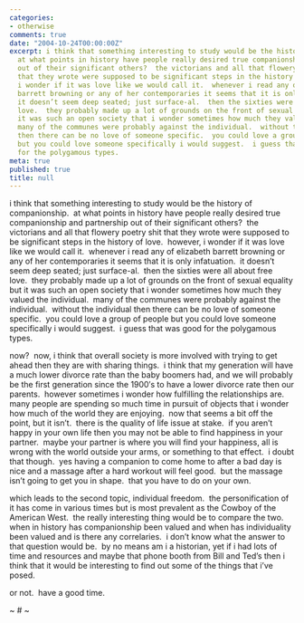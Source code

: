 ```yaml
---
categories:
- otherwise
comments: true
date: "2004-10-24T00:00:00Z"
excerpt: i think that something interesting to study would be the history of companionship. 
  at what points in history have people really desired true companionship and partnership
  out of their significant others?  the victorians and all that flowery poetry shit
  that they wrote were supposed to be significant steps in the history of love.  however,
  i wonder if it was love like we would call it.  whenever i read any of elizabeth
  barrett browning or any of her contemporaries it seems that it is only infatuation. 
  it doesn’t seem deep seated; just surface-al.  then the sixties were all about free
  love.  they probably made up a lot of grounds on the front of sexual equality but
  it was such an open society that i wonder sometimes how much they valued the individual. 
  many of the communes were probably against the individual.  without the individual
  then there can be no love of someone specific.  you could love a group of people
  but you could love someone specifically i would suggest.  i guess that was good
  for the polygamous types. 
meta: true
published: true
title: null
---
```


i think that something interesting to study would be the history of companionship.  at what points in history have people really desired true companionship and partnership out of their significant others?  the victorians and all that flowery poetry shit that they wrote were supposed to be significant steps in the history of love.  however, i wonder if it was love like we would call it.  whenever i read any of elizabeth barrett browning or any of her contemporaries it seems that it is only infatuation.  it doesn’t seem deep seated; just surface-al.  then the sixties were all about free love.  they probably made up a lot of grounds on the front of sexual equality but it was such an open society that i wonder sometimes how much they valued the individual.  many of the communes were probably against the individual.  without the individual then there can be no love of someone specific.  you could love a group of people but you could love someone specifically i would suggest.  i guess that was good for the polygamous types.  

now?  now, i think that overall society is more involved with trying to get ahead then they are with sharing things.  i think that my generation will have a much lower divorce rate than the baby boomers had, and we will probably be the first generation since the 1900′s to have a lower divorce rate then our parents.  however sometimes i wonder how fulfilling the relationships are.  many people are spending so much time in pursuit of objects that i wonder how much of the world they are enjoying.  now that seems a bit off the point, but it isn’t.  there is the quality of life issue at stake.  if you aren’t happy in your own life then you may not be able to find happiness in your partner.  maybe your partner is where you will find your happiness, all is wrong with the world outside your arms, or something to that effect.  i doubt that though.  yes having a companion to come home to after a bad day is nice and a massage after a hard workout will feel good.  but the massage isn’t going to get you in shape.  that you have to do on your own.

which leads to the second topic, individual freedom.  the personification of it has come in various times but is most prevalent as the Cowboy of the American West.  the really interesting thing would be to compare the two.  when in history has companionship been valued and when has individuality been valued and is there any correlaries.  i don’t know what the answer to that question would be.  by no means am i a historian, yet if i had lots of time and resources and maybe that phone booth from Bill and Ted’s then i think that it would be interesting to find out some of the things that i’ve posed.

or not.  have a good time.

~ # ~